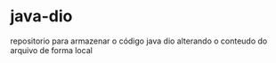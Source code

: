# java-dio
repositorio para armazenar o código java dio
alterando o conteudo do arquivo de forma local
